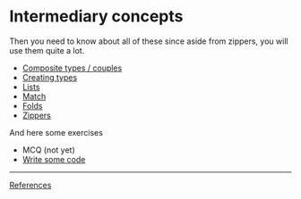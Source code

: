 # Intermediary concepts

Then you need to know about all of these since
aside from zippers, you will use them quite a lot.

* [Composite types / couples](interm/couples.md)
* [Creating types](interm/types.md)
* [Lists](interm/lists.md)
* [Match](interm/match.md)
* [Folds](interm/fold.md)
* [Zippers](interm/zippers.md)

And here some exercises

* MCQ (not yet)
* [Write some code](interm/exercises.md)

--------

[References](ref.md)